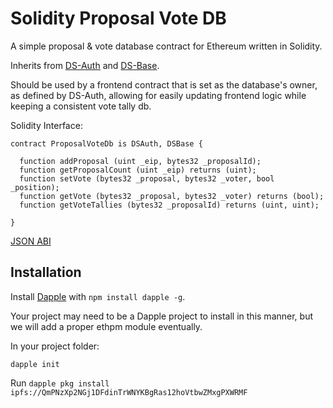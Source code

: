 # Solidity Proposal Vote DB

A simple proposal & vote database contract for Ethereum written in Solidity.

Inherits from [DS-Auth](https://github.com/dapphub/ds-auth) and [DS-Base](https://github.com/dapphub/ds-base).

Should be used by a frontend contract that is set as the database's owner, as defined by DS-Auth, allowing for easily updating frontend logic while keeping a consistent vote tally db.

Solidity Interface:

```
contract ProposalVoteDb is DSAuth, DSBase {

  function addProposal (uint _eip, bytes32 _proposalId);
  function getProposalCount (uint _eip) returns (uint);
  function setVote (bytes32 _proposal, bytes32 _voter, bool _position);
  function getVote (bytes32 _proposal, bytes32 _voter) returns (bool);
  function getVoteTallies (bytes32 _proposalId) returns (uint, uint);

}
```

[JSON ABI](./abi.json)

## Installation

Install [Dapple](https://www.npmjs.com/package/dapple) with `npm install dapple -g`.

Your project may need to be a Dapple project to install in this manner, but we will add a proper ethpm module eventually.

In your project folder:
```
dapple init
```

Run `dapple pkg install ipfs://QmPNzXp2NGj1DFdinTrWNYKBgRas12hoVtbwZMxgPXWRMF`

